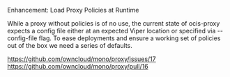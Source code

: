 Enhancement: Load Proxy Policies at Runtime

While a proxy without policies is of no use, the current state of ocis-proxy expects a config file either at an expected Viper location or specified via -- config-file flag.
To ease deployments and ensure a working set of policies out of the box we need a series of defaults.

https://github.com/owncloud/mono/proxy/issues/17
https://github.com/owncloud/mono/proxy/pull/16
